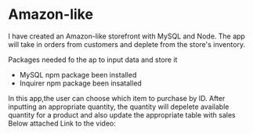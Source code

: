 # Amazon-like

I have created an Amazon-like storefront with MySQL and Node. The app will take in orders from customers and deplete 
from the store's inventory. 

Packages needed fo the ap to input data and store it
- MySQL npm package been installed
- Inquirer npm package been insatalled

In this app,the user can choose which item to purchase by ID.
After inputting an appropriate quantity, the quantity will depelete available quantity for a product and also update the appropriate table with sales
Below attached Link to the video:
